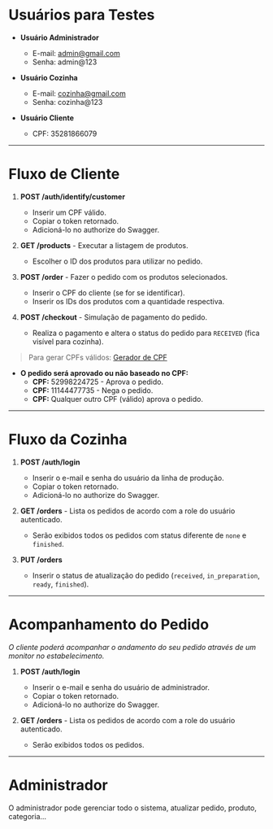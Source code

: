 # Usuários para Testes

- **Usuário Administrador**

  - E-mail: admin@gmail.com
  - Senha: admin@123

- **Usuário Cozinha**

  - E-mail: cozinha@gmail.com
  - Senha: cozinha@123

- **Usuário Cliente**
  - CPF: 35281866079

---

# Fluxo de Cliente

1. **POST /auth/identify/customer**

   - Inserir um CPF válido.
   - Copiar o token retornado.
   - Adicioná-lo no authorize do Swagger.

2. **GET /products** - Executar a listagem de produtos.

   - Escolher o ID dos produtos para utilizar no pedido.

3. **POST /order** - Fazer o pedido com os produtos selecionados.

   - Inserir o CPF do cliente (se for se identificar).
   - Inserir os IDs dos produtos com a quantidade respectiva.

4. **POST /checkout** - Simulação de pagamento do pedido.
   - Realiza o pagamento e altera o status do pedido para `RECEIVED` (fica visível para cozinha).

> Para gerar CPFs válidos: [Gerador de CPF](https://www.4devs.com.br/gerador_de_cpf)

- **O pedido será aprovado ou não baseado no CPF:**
  - **CPF:** 52998224725 - Aprova o pedido.
  - **CPF:** 11144477735 - Nega o pedido.
  - **CPF:** Qualquer outro CPF (válido) aprova o pedido.

---

# Fluxo da Cozinha

1. **POST /auth/login**

   - Inserir o e-mail e senha do usuário da linha de produção.
   - Copiar o token retornado.
   - Adicioná-lo no authorize do Swagger.

2. **GET /orders** - Lista os pedidos de acordo com a role do usuário autenticado.

   - Serão exibidos todos os pedidos com status diferente de `none` e `finished`.

3. **PUT /orders**
   - Inserir o status de atualização do pedido (`received`, `in_preparation`, `ready`, `finished`).

---

# Acompanhamento do Pedido

_O cliente poderá acompanhar o andamento do seu pedido através de um monitor no estabelecimento._

1. **POST /auth/login**

   - Inserir o e-mail e senha do usuário de administrador.
   - Copiar o token retornado.
   - Adicioná-lo no authorize do Swagger.

2. **GET /orders** - Lista os pedidos de acordo com a role do usuário autenticado.
   - Serão exibidos todos os pedidos.

---

# Administrador

O administrador pode gerenciar todo o sistema, atualizar pedido, produto, categoria...
